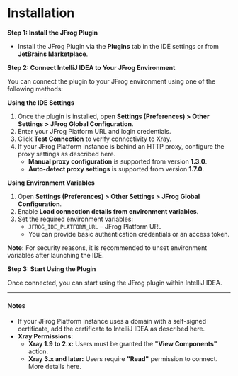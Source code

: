 # Installation

**Step 1: Install the JFrog Plugin**

* Install the JFrog Plugin via the **Plugins** tab in the IDE settings or from **JetBrains Marketplace**.

**Step 2: Connect IntelliJ IDEA to Your JFrog Environment**

You can connect the plugin to your JFrog environment using one of the following methods:

**Using the IDE Settings**

1. Once the plugin is installed, open **Settings (Preferences) > Other Settings > JFrog Global Configuration**.
2. Enter your JFrog Platform URL and login credentials.
3. Click **Test Connection** to verify connectivity to Xray.
4. If your JFrog Platform instance is behind an HTTP proxy, configure the proxy settings as described here.
   * **Manual proxy configuration** is supported from version **1.3.0**.
   * **Auto-detect proxy settings** is supported from version **1.7.0**.

**Using Environment Variables**

1. Open **Settings (Preferences) > Other Settings > JFrog Global Configuration**.
2. Enable **Load connection details from environment variables**.
3. Set the required environment variables:
   * `JFROG_IDE_PLATFORM_URL` – JFrog Platform URL
   * You can provide basic authentication credentials or an access token.

**Note:** For security reasons, it is recommended to unset environment variables after launching the IDE.

**Step 3: Start Using the Plugin**

Once connected, you can start using the JFrog plugin within IntelliJ IDEA.

***

#### **Notes**

* If your JFrog Platform instance uses a domain with a self-signed certificate, add the certificate to IntelliJ IDEA as described here.
* **Xray Permissions:**
  * **Xray 1.9 to 2.x:** Users must be granted the **"View Components"** action.
  * **Xray 3.x and later:** Users require **"Read"** permission to connect. More details here.


